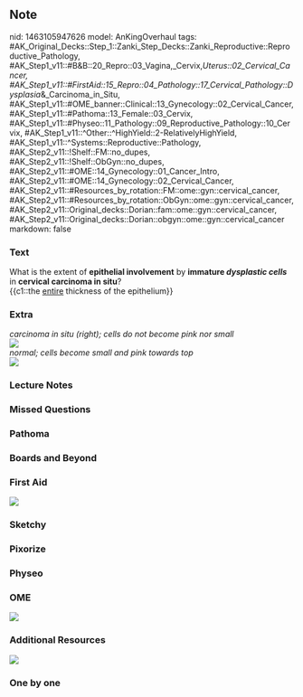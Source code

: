 ## Note
nid: 1463105947626
model: AnKingOverhaul
tags: #AK_Original_Decks::Step_1::Zanki_Step_Decks::Zanki_Reproductive::Reproductive_Pathology, #AK_Step1_v11::#B&B::20_Repro::03_Vagina,_Cervix,_Uterus::02_Cervical_Cancer, #AK_Step1_v11::#FirstAid::15_Repro::04_Pathology::17_Cervical_Pathology::Dysplasia_&_Carcinoma_in_Situ, #AK_Step1_v11::#OME_banner::Clinical::13_Gynecology::02_Cervical_Cancer, #AK_Step1_v11::#Pathoma::13_Female::03_Cervix, #AK_Step1_v11::#Physeo::11_Pathology::09_Reproductive_Pathology::10_Cervix, #AK_Step1_v11::^Other::^HighYield::2-RelativelyHighYield, #AK_Step1_v11::^Systems::Reproductive::Pathology, #AK_Step2_v11::!Shelf::FM::no_dupes, #AK_Step2_v11::!Shelf::ObGyn::no_dupes, #AK_Step2_v11::#OME::14_Gynecology::01_Cancer_Intro, #AK_Step2_v11::#OME::14_Gynecology::02_Cervical_Cancer, #AK_Step2_v11::#Resources_by_rotation::FM::ome::gyn::cervical_cancer, #AK_Step2_v11::#Resources_by_rotation::ObGyn::ome::gyn::cervical_cancer, #AK_Step2_v11::Original_decks::Dorian::fam::ome::gyn::cervical_cancer, #AK_Step2_v11::Original_decks::Dorian::obgyn::ome::gyn::cervical_cancer
markdown: false

### Text
<div>
  <div>
    What is the extent of <b>epithelial involvement</b> by
    <b>immature <i>dysplastic cells</i></b> in <b>cervical
    carcinoma in situ</b>?
  </div>
  <div>
    {{c1::the <u>entire</u> thickness of the epithelium}}
  </div>
</div>

### Extra
<div>
  <div>
    <i>carcinoma in situ (right); cells do not become pink nor
    small</i>
  </div>
  <div><img src="paste-8491150344800.jpg"></div>
  <div>
    <i>normal; cells become small and pink towards top</i>
  </div>
</div>
<div>
  <div>
    <i><img src="paste-8461085573593.jpg"></i>
  </div>
</div>

### Lecture Notes


### Missed Questions


### Pathoma


### Boards and Beyond


### First Aid
<img src="tmpzKDk5x.png">

### Sketchy


### Pixorize


### Physeo


### OME
<div class="ome-widget">
  <a href=
  "https://onlinemeded.org/spa/gynecology/cervical-cancer/acquire?ref=anki">
  <img src="_OME_AnkiFlashcards_Lesson_1.png"></a>
</div>

### Additional Resources
<div style="display: inline !important;">
  <i><img src="paste-4768839627702275.jpg" class="resizer"></i>
</div>

### One by one


